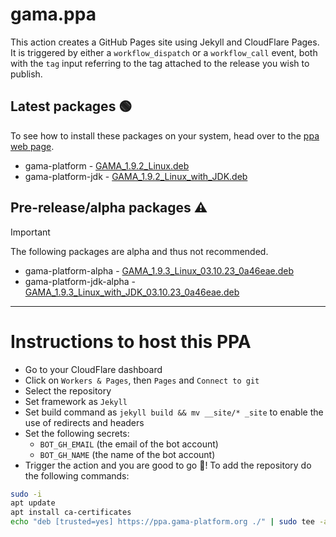 # gama.ppa

This action creates a GitHub Pages site using Jekyll and CloudFlare Pages.
It is triggered by either a `workflow_dispatch` or a `workflow_call` event, both with the `tag` input referring to the tag attached to the release you wish to publish.

## Latest packages 🟢

To see how to install these packages on your system, head over to the [ppa web page](https://ppa.gama-platform.org).

- gama-platform - [GAMA_1.9.2_Linux.deb](https://ppa.gama-platform.org/GAMA_1.9.2_Linux.deb.html)
- gama-platform-jdk - [GAMA_1.9.2_Linux_with_JDK.deb](https://ppa.gama-platform.org/GAMA_1.9.2_Linux_with_JDK.deb.html)






## Pre-release/alpha packages ⚠️

> [!IMPORTANT]
> The following packages are alpha and thus not recommended.
- gama-platform-alpha - [GAMA_1.9.3_Linux_03.10.23_0a46eae.deb](https://ppa.gama-platform.org/GAMA_1.9.3_Linux_03.10.23_0a46eae.deb.html)
- gama-platform-jdk-alpha - [GAMA_1.9.3_Linux_with_JDK_03.10.23_0a46eae.deb](https://ppa.gama-platform.org/GAMA_1.9.3_Linux_with_JDK_03.10.23_0a46eae.deb.html)


- - -

# Instructions to host this PPA

- Go to your CloudFlare dashboard
- Click on `Workers & Pages`, then `Pages` and `Connect to git`
- Select the repository
- Set framework as `Jekyll`
- Set build command as `jekyll build && mv __site/* _site` to enable the use of redirects and headers
- Set the following secrets: 
    - `BOT_GH_EMAIL` (the email of the bot account)
    - `BOT_GH_NAME` (the name of the bot account)
- Trigger the action and you are good to go 🎉! To add the repository do the following commands:
```bash
sudo -i
apt update
apt install ca-certificates
echo "deb [trusted=yes] https://ppa.gama-platform.org ./" | sudo tee -a /etc/apt/sources.list
``` 
